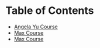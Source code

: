 # Table of Contents

* [Angela Yu Course](Angela-Yu-Course/angela-yu-readme.md)
* [Max Course](Max-Course/max-course-readme.md)
* [Max Course](Flutter-way/README.md)
